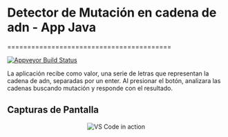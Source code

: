 # Detector de Mutación en cadena de adn - App Java 
=========================================
 
[![Appveyor Build Status](https://ci.appveyor.com/api/projects/status/1ys5ot401m0fep6l/branch/master?svg=true)](https://ci.appveyor.com/project/guolinke/lightgbm/branch/master)
 
La aplicación recibe como valor, una serie de letras que representan la cadena de adn, separadas por un enter.
Al presionar el botón, analizara las cadenas buscando mutación y responde con el resultado.

## Capturas de Pantalla

<p align="center">
  <img alt="VS Code in action" src="https://firebasestorage.googleapis.com/v0/b/chibi-mechas-vs-kaijus.appspot.com/o/Captura%20de%20pantalla%20(36).png?alt=media&token=31a44601-4243-48e5-901a-9efbb5009c0d">
</p>